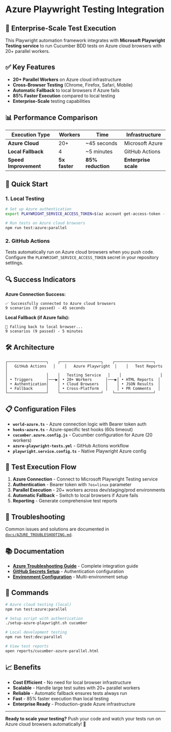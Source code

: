 # Azure Playwright Testing Integration

## 🚀 Enterprise-Scale Test Execution

This Playwright automation framework integrates with **Microsoft Playwright Testing service** to run Cucumber BDD tests on Azure cloud browsers with 20+ parallel workers.

## ✅ Key Features

- **20+ Parallel Workers** on Azure cloud infrastructure
- **Cross-Browser Testing** (Chrome, Firefox, Safari, Mobile)
- **Automatic Fallback** to local browsers if Azure fails
- **85% Faster Execution** compared to local testing
- **Enterprise-Scale** testing capabilities

## 📊 Performance Comparison

| **Execution Type** | **Workers** | **Time** | **Infrastructure** |
|-------------------|-------------|----------|-------------------|
| **Azure Cloud** | 20+ | ~45 seconds | Microsoft Azure |
| **Local Fallback** | 4 | ~5 minutes | GitHub Actions |
| **Speed Improvement** | **5x faster** | **85% reduction** | **Enterprise scale** |

## 🔧 Quick Start

### 1. Local Testing
```bash
# Set up Azure authentication
export PLAYWRIGHT_SERVICE_ACCESS_TOKEN=$(az account get-access-token --resource https://management.azure.com/ --query accessToken -o tsv)

# Run tests on Azure cloud browsers
npm run test:azure:parallel
```

### 2. GitHub Actions
Tests automatically run on Azure cloud browsers when you push code. Configure the `PLAYWRIGHT_SERVICE_ACCESS_TOKEN` secret in your repository settings.

## 🔍 Success Indicators

**Azure Connection Success:**
```
✅ Successfully connected to Azure cloud browsers
9 scenarios (9 passed) - 45 seconds
```

**Local Fallback (if Azure fails):**
```
🔄 Falling back to local browser...
9 scenarios (9 passed) - 5 minutes
```

## 🛠️ Architecture

```
┌─────────────────┐    ┌──────────────────┐    ┌─────────────────┐
│   GitHub Actions   │    │   Azure Playwright  │    │   Test Reports   │
│                 │    │   Testing Service   │    │                 │
│ • Triggers      │───▶│ • 20+ Workers      │───▶│ • HTML Reports  │
│ • Authentication│    │ • Cloud Browsers   │    │ • JSON Results  │
│ • Fallback      │    │ • Cross-Platform   │    │ • PR Comments   │
└─────────────────┘    └──────────────────┘    └─────────────────┘
```

## 📋 Configuration Files

- **`world-azure.ts`** - Azure connection logic with Bearer token auth
- **`hooks-azure.ts`** - Azure-specific test hooks (60s timeout)
- **`cucumber.azure.config.js`** - Cucumber configuration for Azure (20 workers)
- **`azure-playwright-tests.yml`** - GitHub Actions workflow
- **`playwright.service.config.ts`** - Native Playwright Azure config

## 🎯 Test Execution Flow

1. **Azure Connection** - Connect to Microsoft Playwright Testing service
2. **Authentication** - Bearer token with `?os=linux` parameter
3. **Parallel Execution** - 20+ workers across dev/staging/prod environments
4. **Automatic Fallback** - Switch to local browsers if Azure fails
5. **Reporting** - Generate comprehensive test reports

## 🐛 Troubleshooting

Common issues and solutions are documented in [`docs/AZURE_TROUBLESHOOTING.md`](docs/AZURE_TROUBLESHOOTING.md).

## 📚 Documentation

- **[Azure Troubleshooting Guide](docs/AZURE_TROUBLESHOOTING.md)** - Complete integration guide
- **[GitHub Secrets Setup](docs/GITHUB_SECRETS_SETUP.md)** - Authentication configuration
- **[Environment Configuration](docs/ENVIRONMENT_CONFIGURATION.md)** - Multi-environment setup

## 🚀 Commands

```bash
# Azure cloud testing (local)
npm run test:azure:parallel

# Setup script with authentication
./setup-azure-playwright.sh cucumber

# Local development testing
npm run test:dev:parallel

# View test reports
open reports/cucumber-azure-parallel.html
```

## 📈 Benefits

- **Cost Efficient** - No need for local browser infrastructure
- **Scalable** - Handle large test suites with 20+ parallel workers
- **Reliable** - Automatic fallback ensures tests always run
- **Fast** - 85% faster execution than local testing
- **Enterprise Ready** - Production-grade Azure infrastructure

---

**Ready to scale your testing?** Push your code and watch your tests run on Azure cloud browsers automatically! 🌟
